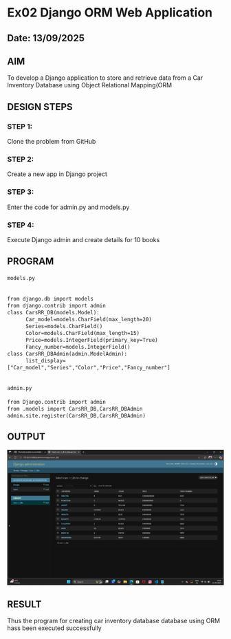 # Ex02 Django ORM Web Application
## Date: 13/09/2025

## AIM
To develop a Django application to store and retrieve data from a Car Inventory Database using Object Relational Mapping(ORM



## DESIGN STEPS

### STEP 1:
Clone the problem from GitHub

### STEP 2:
Create a new app in Django project

### STEP 3:
Enter the code for admin.py and models.py

### STEP 4:
Execute Django admin and create details for 10 books

## PROGRAM
```
models.py


from django.db import models
from django.contrib import admin
class CarsRR_DB(models.Model):
      Car_model=models.CharField(max_length=20)
      Series=models.CharField()
      Color=models.CharField(max_length=15)
      Price=models.IntegerField(primary_key=True) 
      Fancy_number=models.IntegerField()  
class CarsRR_DBAdmin(admin.ModelAdmin):
      list_display=["Car_model","Series","Color","Price","Fancy_number"]


admin.py

from Django.contrib import admin
from .models import CarsRR_DB,CarsRR_DBAdmin
admin.site.register(CarsRR_DB,CarsRR_DBAdmin)

```
## OUTPUT
![alt text](<Screenshot 2025-09-13 142625.png>)

## RESULT
Thus the program for creating car inventory database database using ORM hass been executed successfully
